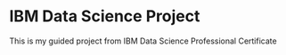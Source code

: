 # IBM Data Science Project
This is my guided project from IBM Data Science Professional Certificate
